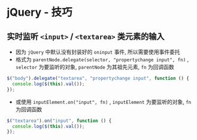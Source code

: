 # jQuery - 技巧



## 实时监听 `<input>` / `<textarea>` 类元素的输入

- 因为 `jQuery` 中默认没有封装好的 `oninput` 事件, 所以需要使用事件委托
- 格式为 `parentNode.delegate(selector, "propertychange input", fn)` , `selector` 为要监听的对象, `parentNode` 为其祖先元素, `fn` 为回调函数

```js
$("body").delegate("textarea", "propertychange input", function () {
  console.log($(this).val());
});
```

- 或使用 `inputElement.on("input", fn)` , `inputElement` 为要监听的对象, `fn` 为回调函数

```js
$("textarea").on("input", function () {
  console.log($(this).val());
});
```



